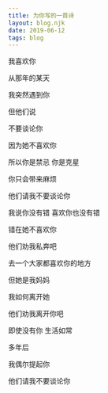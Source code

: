 ```yaml
---
title: 为你写的一首诗
layout: blog.njk
date: 2019-06-12
tags: blog
---
```


我喜欢你

从那年的某天

我突然遇到你

但他们说

不要谈论你

因为她不喜欢你


所以你是禁忌 你是克星

你只会带来麻烦

他们请我不要谈论你

我说你没有错 喜欢你也没有错

错在她不喜欢你

他们劝我私奔吧

去一个大家都喜欢你的地方

但她是我妈妈

我如何离开她

他们劝我离开你吧

即使没有你 生活如常

多年后

我偶尔提起你

他们请我不要谈论你
